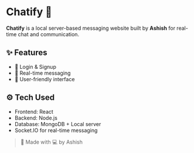 # Chatify 💬

**Chatify** is a local server-based messaging website built by **Ashish** for real-time chat and communication.

## ✨ Features

- 🔐 Login & Signup
- 💬 Real-time messaging
- 👥 User-friendly interface

## ⚙️ Tech Used

- Frontend: React
- Backend: Node.js 
- Database: MongoDB + Local server
- Socket.IO for real-time messaging

> 🔧 Made with 💻 by Ashish
